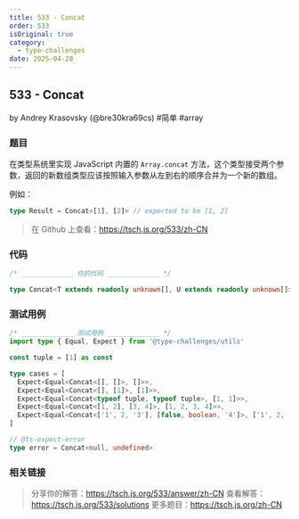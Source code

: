```yaml
---
title: 533 - Concat
order: 533
isOriginal: true
category:
  - type-challenges
date: 2025-04-28
---
```


533 - Concat
-------
by Andrey Krasovsky (@bre30kra69cs) #简单 #array

### 题目

在类型系统里实现 JavaScript 内置的 `Array.concat` 方法，这个类型接受两个参数，返回的新数组类型应该按照输入参数从左到右的顺序合并为一个新的数组。

例如：

```ts
type Result = Concat<[1], [2]> // expected to be [1, 2]
```

> 在 Github 上查看：https://tsch.js.org/533/zh-CN

### 代码

```ts
/* _____________ 你的代码 _____________ */

type Concat<T extends readonly unknown[], U extends readonly unknown[]> = [...T, ...U]

```

### 测试用例

```ts
/* _____________ 测试用例 _____________ */
import type { Equal, Expect } from '@type-challenges/utils'

const tuple = [1] as const

type cases = [
  Expect<Equal<Concat<[], []>, []>>,
  Expect<Equal<Concat<[], [1]>, [1]>>,
  Expect<Equal<Concat<typeof tuple, typeof tuple>, [1, 1]>>,
  Expect<Equal<Concat<[1, 2], [3, 4]>, [1, 2, 3, 4]>>,
  Expect<Equal<Concat<['1', 2, '3'], [false, boolean, '4']>, ['1', 2, '3', false, boolean, '4']>>,
]

// @ts-expect-error
type error = Concat<null, undefined>

```

### 相关链接

> 分享你的解答：https://tsch.js.org/533/answer/zh-CN
> 查看解答：https://tsch.js.org/533/solutions
> 更多题目：https://tsch.js.org/zh-CN
